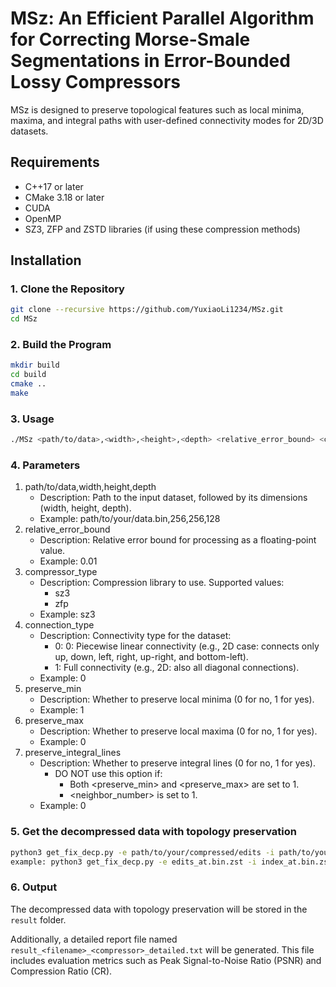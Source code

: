 # MSz: An Efficient Parallel Algorithm for Correcting Morse-Smale Segmentations in Error-Bounded Lossy Compressors

MSz is designed to preserve topological features such as local minima, maxima, and integral paths with user-defined connectivity modes for 2D/3D datasets.

## Requirements
- C++17 or later
- CMake 3.18 or later
- CUDA
- OpenMP
- SZ3, ZFP and ZSTD libraries (if using these compression methods)

## Installation
### 1. Clone the Repository
```bash
git clone --recursive https://github.com/YuxiaoLi1234/MSz.git
cd MSz
```
### 2. Build the Program
```bash
mkdir build
cd build
cmake ..
make
```

### 3. Usage
```bash
./MSz <path/to/data>,<width>,<height>,<depth> <relative_error_bound> <compressor_type> <connection_type> <preserve_min> <preserve_max> <preserve_integral_lines>
```

### 4. Parameters
1. path/to/data,width,height,depth
   - Description: Path to the input dataset, followed by its dimensions (width, height, depth).
   - Example: path/to/your/data.bin,256,256,128
2. relative_error_bound
   - Description: Relative error bound for processing as a floating-point value.
   - Example: 0.01
3. compressor_type
   - Description: Compression library to use. Supported values:
       - sz3
       - zfp
   - Example: sz3
4. connection_type
   - Description: Connectivity type for the dataset:
       - 0: 0: Piecewise linear connectivity (e.g., 2D case: connects only up, down, left, right, up-right, and bottom-left).
       - 1: Full connectivity (e.g., 2D: also all diagonal connections).
   - Example: 0
5. preserve_min
   - Description: Whether to preserve local minima (0 for no, 1 for yes).
   - Example: 1
6. preserve_max
   - Description: Whether to preserve local maxima (0 for no, 1 for yes).
   - Example: 0
7. preserve_integral_lines
   - Description: Whether to preserve integral lines (0 for no, 1 for yes).
       - DO NOT use this option if:
           - Both <preserve_min> and <preserve_max> are set to 1.
           - <neighbor_number> is set to 1.
   - Example: 0

### 5. Get the decompressed data with topology preservation
```bash
python3 get_fix_decp.py -e path/to/your/compressed/edits -i path/to/your/compressed/index -d path/to/your/compressed/data
example: python3 get_fix_decp.py -e edits_at.bin.zst -i index_at.bin.zst -d ../compressed_at_sz3_0.105184.sz3
```
### 6. Output
The decompressed data with topology preservation will be stored in the `result` folder. 

Additionally, a detailed report file named `result_<filename>_<compressor>_detailed.txt` will be generated. This file includes evaluation metrics such as Peak Signal-to-Noise Ratio (PSNR) and Compression Ratio (CR).






